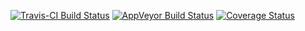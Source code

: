 [![Travis-CI Build Status](https://travis-ci.org/maxheld83/pensieve.svg?branch=master)](https://api.travis-ci.org/maxheld83/pensieve.svg)
[![AppVeyor Build Status](https://ci.appveyor.com/api/projects/status/github/maxheld83/pensieve?branch=master&svg=true)](https://ci.appveyor.com/project/maxheld83/pensieve)
[![Coverage Status](https://img.shields.io/codecov/c/github/maxheld83/pensieve/master.svg)](https://codecov.io/github/maxheld83/pensieve?branch=master)
